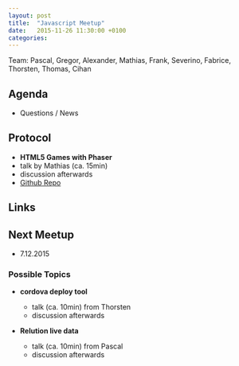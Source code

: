 ```yaml
---
layout: post
title:  "Javascript Meetup"
date:   2015-11-26 11:30:00 +0100
categories:
---
```


Team: Pascal, Gregor, Alexander, Mathias, Frank, Severino, Fabrice, Thorsten, Thomas, Cihan

## Agenda

- Questions / News

## Protocol

- **HTML5 Games with Phaser**
 - talk by Mathias (ca. 15min)
 - discussion afterwards
 - [Github Repo](https://github.com/MathiasTim/phaser-snake-es6)

## Links


## Next Meetup
 - 7.12.2015

### Possible Topics

- **cordova deploy tool**
  - talk (ca. 10min) from Thorsten
  - discussion afterwards


- **Relution live data**
  - talk (ca. 10min) from Pascal
  - discussion afterwards
